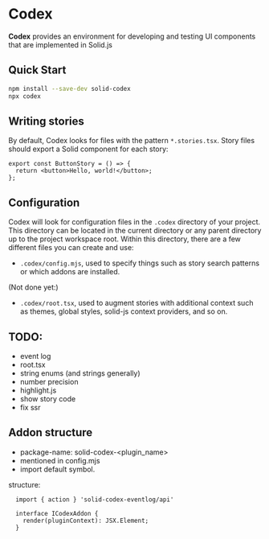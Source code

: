 # Codex

**Codex** provides an environment for developing and testing UI components that are implemented
in Solid.js

## Quick Start

```sh
npm install --save-dev solid-codex
npx codex
```

## Writing stories

By default, Codex looks for files with the pattern `*.stories.tsx`. Story files should export
a Solid component for each story:

```tsx
export const ButtonStory = () => {
  return <button>Hello, world!</button>;
};
```

## Configuration

Codex will look for configuration files in the `.codex` directory of your project. This directory
can be located in the current directory or any parent directory up to the project workspace root.
Within this directory, there are a few different files you can create and use:

* `.codex/config.mjs`, used to specify things such as story search patterns or which addons are
   installed.

(Not done yet:)

* `.codex/root.tsx`, used to augment stories with additional context such as themes, global styles,
  solid-js context providers, and so on.

## TODO:

* event log
* root.tsx
* string enums (and strings generally)
* number precision
* highlight.js
* show story code
* fix ssr

## Addon structure

* package-name: solid-codex-<plugin_name>
* mentioned in config.mjs
* import default symbol.

structure:

```tsx
  import { action } 'solid-codex-eventlog/api'

  interface ICodexAddon {
    render(pluginContext): JSX.Element;
  }
```
